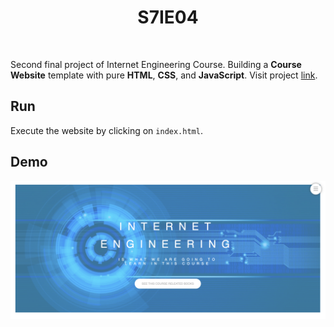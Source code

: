 <h1 align="center">
  S7IE04
</h1>

<br />

Second final project of Internet Engineering Course.
Building a **Course Website** template with pure **HTML**, **CSS**, and **JavaScript**.
Visit project [link](https://ceit-aut.github.io/S7IE04/).

## Run

Execute the website by clicking on ```index.html```.

## Demo

<p align="center">
  <img src="./assets/image/demo.png" alt="demo" />
</p>
